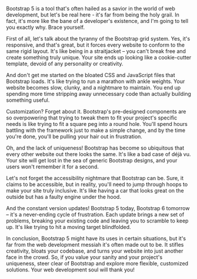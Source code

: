 Bootstrap 5 is a tool that's often hailed as a savior in the world of web development, but let's be real here - it's far from being the holy grail. In fact, it's more like the bane of a developer's existence, and I'm going to tell you exactly why. Brace yourself.

First of all, let's talk about the tyranny of the Bootstrap grid system. Yes, it's responsive, and that's great, but it forces every website to conform to the same rigid layout. It's like being in a straitjacket – you can't break free and create something truly unique. Your site ends up looking like a cookie-cutter template, devoid of any personality or creativity.

And don't get me started on the bloated CSS and JavaScript files that Bootstrap loads. It's like trying to run a marathon with ankle weights. Your website becomes slow, clunky, and a nightmare to maintain. You end up spending more time stripping away unnecessary code than actually building something useful.

Customization? Forget about it. Bootstrap's pre-designed components are so overpowering that trying to tweak them to fit your project's specific needs is like trying to fit a square peg into a round hole. You'll spend hours battling with the framework just to make a simple change, and by the time you're done, you'll be pulling your hair out in frustration.

Oh, and the lack of uniqueness! Bootstrap has become so ubiquitous that every other website out there looks the same. It's like a bad case of déjà vu. Your site will get lost in the sea of generic Bootstrap designs, and your users won't remember it for a second.

Let's not forget the accessibility nightmare that Bootstrap can be. Sure, it claims to be accessible, but in reality, you'll need to jump through hoops to make your site truly inclusive. It's like having a car that looks great on the outside but has a faulty engine under the hood.

And the constant version updates! Bootstrap 5 today, Bootstrap 6 tomorrow – it's a never-ending cycle of frustration. Each update brings a new set of problems, breaking your existing code and leaving you to scramble to keep up. It's like trying to hit a moving target blindfolded.

In conclusion, Bootstrap 5 might have its uses in certain situations, but it's far from the web development messiah it's often made out to be. It stifles creativity, bloats your codebase, and turns your website into just another face in the crowd. So, if you value your sanity and your project's uniqueness, steer clear of Bootstrap and explore more flexible, customized solutions. Your web development soul will thank you!
